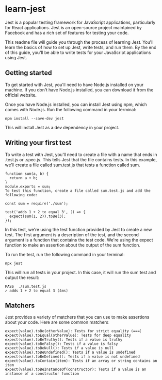 # learn-jest

Jest is a popular testing framework for JavaScript applications, particularly for React applications. Jest is an open-source project maintained by Facebook and has a rich set of features for testing your code.

This readme file will guide you through the process of learning Jest. You'll learn the basics of how to set up Jest, write tests, and run them. By the end of this guide, you'll be able to write tests for your JavaScript applications using Jest.

## Getting started

To get started with Jest, you'll need to have Node.js installed on your machine. If you don't have Node.js installed, you can download it from the official website.

Once you have Node.js installed, you can install Jest using npm, which comes with Node.js. Run the following command in your terminal:

`npm install --save-dev jest`

This will install Jest as a dev dependency in your project.

## Writing your first test

To write a test with Jest, you'll need to create a file with a name that ends in .test.js or .spec.js. This tells Jest that the file contains tests. In this example, we'll create a file called sum.test.js that tests a function called sum.

```
function sum(a, b) {
  return a + b;
}
module.exports = sum;
To test this function, create a file called sum.test.js and add the following code:
```

```
const sum = require('./sum');

test('adds 1 + 2 to equal 3', () => {
  expect(sum(1, 2)).toBe(3);
});
```

In this test, we're using the test function provided by Jest to create a new test. The first argument is a description of the test, and the second argument is a function that contains the test code. We're using the expect function to make an assertion about the output of the sum function.

To run the test, run the following command in your terminal:

`npx jest`

This will run all tests in your project. In this case, it will run the sum test and output the result:

```
PASS  ./sum.test.js
✓ adds 1 + 2 to equal 3 (4ms)
```

## Matchers

Jest provides a variety of matchers that you can use to make assertions about your code. Here are some common matchers:

```
expect(value).toBe(otherValue): Tests for strict equality (===)
expect(value).toEqual(otherValue): Tests for deep equality
expect(value).toBeTruthy(): Tests if a value is truthy
expect(value).toBeFalsy(): Tests if a value is falsy
expect(value).toBeNull(): Tests if a value is null
expect(value).toBeUndefined(): Tests if a value is undefined
expect(value).toBeDefined(): Tests if a value is not undefined
expect(value).toContain(item): Tests if an array or string contains an item
expect(value).toBeInstanceOf(constructor): Tests if a value is an instance of a constructor function
```

